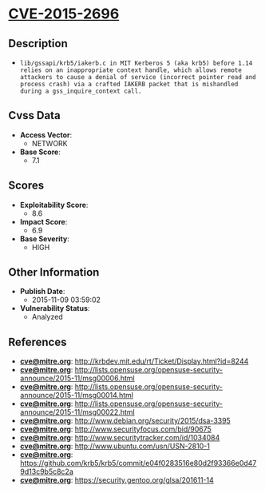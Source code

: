 
# [CVE-2015-2696](http://krbdev.mit.edu/rt/Ticket/Display.html?id=8244)

## Description

- `lib/gssapi/krb5/iakerb.c in MIT Kerberos 5 (aka krb5) before 1.14 relies on an inappropriate context handle, which allows remote attackers to cause a denial of service (incorrect pointer read and process crash) via a crafted IAKERB packet that is mishandled during a gss_inquire_context call.`

## Cvss Data

- **Access Vector**:
  - NETWORK
- **Base Score**:
  - 7.1

## Scores

- **Exploitability Score**:
  - 8.6
- **Impact Score**:
  - 6.9
- **Base Severity**:
  - HIGH

## Other Information

- **Publish Date**:
  - 2015-11-09 03:59:02
- **Vulnerability Status**:
  - Analyzed

## References

- **cve@mitre.org**: http://krbdev.mit.edu/rt/Ticket/Display.html?id=8244
- **cve@mitre.org**: http://lists.opensuse.org/opensuse-security-announce/2015-11/msg00006.html
- **cve@mitre.org**: http://lists.opensuse.org/opensuse-security-announce/2015-11/msg00014.html
- **cve@mitre.org**: http://lists.opensuse.org/opensuse-security-announce/2015-11/msg00022.html
- **cve@mitre.org**: http://www.debian.org/security/2015/dsa-3395
- **cve@mitre.org**: http://www.securityfocus.com/bid/90675
- **cve@mitre.org**: http://www.securitytracker.com/id/1034084
- **cve@mitre.org**: http://www.ubuntu.com/usn/USN-2810-1
- **cve@mitre.org**: https://github.com/krb5/krb5/commit/e04f0283516e80d2f93366e0d479d13c9b5c8c2a
- **cve@mitre.org**: https://security.gentoo.org/glsa/201611-14
